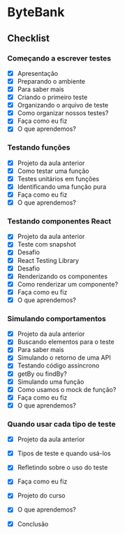 # ByteBank

## Checklist

### Começando a escrever testes
- [x] Apresentação
- [x] Preparando o ambiente
- [x] Para saber mais
- [x] Criando o primeiro teste
- [x] Organizando o arquivo de teste
- [x] Como organizar nossos testes?
- [x] Faça como eu fiz
- [x] O que aprendemos?

### Testando funções
- [x] Projeto da aula anterior
- [x] Como testar uma função
- [x] Testes unitários em funções
- [x] Identificando uma função pura
- [x] Faça como eu fiz
- [x] O que aprendemos?

### Testando componentes React
- [x] Projeto da aula anterior
- [x] Teste com snapshot
- [x] Desafio
- [x] React Testing Library
- [x] Desafio
- [x] Renderizando os componentes
- [x] Como renderizar um componente?
- [x] Faça como eu fiz
- [x] O que aprendemos?

### Simulando comportamentos
- [x] Projeto da aula anterior
- [x] Buscando elementos para o teste
- [x] Para saber mais 
- [x] Simulando o retorno de uma API  
- [x] Testando código assíncrono  
- [x] getBy ou findBy?  
- [x] Simulando uma função  
- [x] Como usamos o mock de função?  
- [x] Faça como eu fiz  
- [x] O que aprendemos? 

### Quando usar cada tipo de teste
- [x] Projeto da aula anterior
- [x] Tipos de teste e quando usá-los
- [x] Refletindo sobre o uso do teste
- [x] Faça como eu fiz
- [x] Projeto do curso 
- [x] O que aprendemos?
- [x] Conclusão



